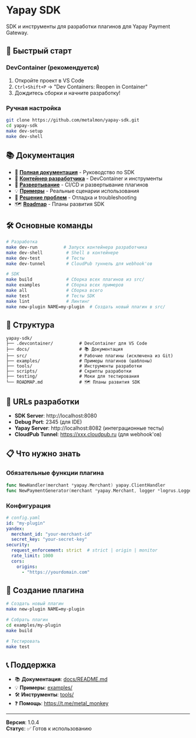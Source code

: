 # Yapay SDK

SDK и инструменты для разработки плагинов для Yapay Payment Gateway.

## 🚀 Быстрый старт

### DevContainer (рекомендуется)

1. Откройте проект в VS Code
2. `Ctrl+Shift+P` → "Dev Containers: Reopen in Container"
3. Дождитесь сборки и начните разработку!

### Ручная настройка

```bash
git clone https://github.com/metalmon/yapay-sdk.git
cd yapay-sdk
make dev-setup
make dev-shell
```

## 📚 Документация

- 📖 **[Полная документация](docs/README.md)** - Руководство по SDK
- 🐳 **[Контейнер разработчика](docs/development/dev-container.md)** - DevContainer и инструменты
- 🚀 **[Развертывание](docs/development/deployment.md)** - CI/CD и развертывание плагинов
- 💡 **[Примеры](docs/examples/)** - Реальные сценарии использования
- 🔧 **[Решение проблем](docs/troubleshooting/)** - Отладка и troubleshooting
- 🗺️ **[Roadmap](ROADMAP.md)** - Планы развития SDK

## 🛠️ Основные команды

```bash
# Разработка
make dev-run          # Запуск контейнера разработчика
make dev-shell         # Shell в контейнере
make dev-test          # Тесты
make dev-tunnel        # CloudPub туннель для webhook'ов

# SDK
make build             # Сборка всех плагинов из src/
make examples          # Сборка всех примеров
make all               # Сборка всего
make test              # Тесты SDK
make lint              # Линтинг
make new-plugin NAME=my-plugin  # Создать новый плагин в src/
```

## 📁 Структура

```
yapay-sdk/
├── .devcontainer/          # DevContainer для VS Code
├── docs/                   # 📚 Документация
├── src/                    # Рабочие плагины (исключена из Git)
├── examples/               # Примеры плагинов (шаблоны)
├── tools/                  # Инструменты разработки
├── scripts/                # Скрипты разработки
├── testing/                # Моки для тестирования
└── ROADMAP.md              # 🗺️ Планы развития SDK
```

## 🔗 URLs разработки

- **SDK Server**: http://localhost:8080
- **Debug Port**: 2345 (для IDE)
- **Yapay Server**: http://localhost:8082 (интеграционные тесты)
- **CloudPub Tunnel**: https://xxx.cloudpub.ru (для webhook'ов)

## 📋 Что нужно знать

### Обязательные функции плагина
```go
func NewHandler(merchant *yapay.Merchant) yapay.ClientHandler
func NewPaymentGenerator(merchant *yapay.Merchant, logger *logrus.Logger) yapay.PaymentLinkGenerator
```

### Конфигурация
```yaml
# config.yaml
id: "my-plugin"
yandex:
  merchant_id: "your-merchant-id"
  secret_key: "your-secret-key"
security:
  request_enforcement: strict  # strict | origin | monitor
  rate_limit: 1000
  cors:
    origins:
      - "https://yourdomain.com"
```

## 🚀 Создание плагина

```bash
# Создать новый плагин
make new-plugin NAME=my-plugin

# Собрать плагин
cd examples/my-plugin
make build

# Тестировать
make test
```

## 📞 Поддержка

- 📚 **Документация**: [docs/README.md](docs/README.md)
- 💡 **Примеры**: [examples/](examples/)
- 🛠️ **Инструменты**: [tools/](tools/)
- ❓ **Помощь**: https://t.me/metal_monkey

---

**Версия**: 1.0.4  
**Статус**: ✅ Готов к использованию